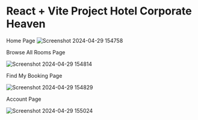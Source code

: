 # React + Vite Project Hotel Corporate Heaven
Home Page
![Screenshot 2024-04-29 154758](https://github.com/Preamerboy/Hotel-Corporate-Heaven-client/assets/102614197/ce3f795b-e265-4cd1-86c3-0208ca94b7f6)

Browse All Rooms Page

![Screenshot 2024-04-29 154814](https://github.com/Preamerboy/Hotel-Corporate-Heaven-client/assets/102614197/9832b5e2-c135-4580-a897-7d8ad523ee41)



Find My Booking Page

![Screenshot 2024-04-29 154829](https://github.com/Preamerboy/Hotel-Corporate-Heaven-client/assets/102614197/1334dc81-9f16-44d9-a05e-0998ef4403a0)

Account Page

![Screenshot 2024-04-29 155024](https://github.com/Preamerboy/Hotel-Corporate-Heaven-client/assets/102614197/3453e481-e9a2-4d95-bf14-1e2e4d3dca5e)






